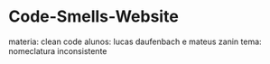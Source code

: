 # Code-Smells-Website


materia: clean code
alunos: lucas daufenbach e mateus zanin
tema: nomeclatura inconsistente 
